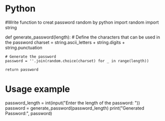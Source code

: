 # Python
#Write function to creat password random by python
import random
import string

def generate_password(length):
    # Define the characters that can be used in the password
    charset = string.ascii_letters + string.digits + string.punctuation

    # Generate the password
    password = ''.join(random.choice(charset) for _ in range(length))

    return password

# Usage example
password_length = int(input("Enter the length of the password: "))
password = generate_password(password_length)
print("Generated Password:", password)
